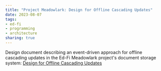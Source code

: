 ```yaml
---
title: "Project Meadowlark: Design for Offline Cascading Updates"
date: 2023-08-07
tags:
- ed-fi
- programming
- architecture
sharing: true
---
```


Design document describing an event-driven approach for offline cascading
updates in the Ed-Fi Meadowlark project's document storage system: [Design for
Offline Cascading
Updates](https://github.com/Ed-Fi-Exchange-OSS/Meadowlark/blob/main/docs/design/offline-cascading-updates/README.md)
